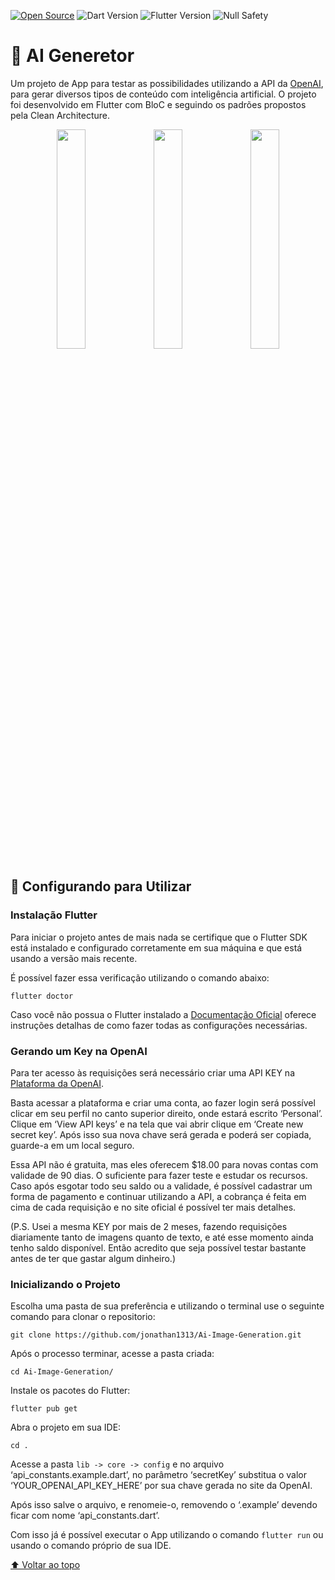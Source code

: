 [![Open Source](https://badges.frapsoft.com/os/v1/open-source.svg?v=103)](https://opensource.org/)
![Dart Version](https://img.shields.io/static/v1?label=dart&message=2.18.0&color=00579d)
![Flutter Version](https://img.shields.io/static/v1?label=flutter&message=3.0.0&color=42a5f5)
![Null Safety](https://img.shields.io/static/v1?label=null-safety&message=done&color=success)

# 🤖 AI Generetor

Um projeto de App para testar as possibilidades utilizando a API da [OpenAI](https://openai.com/), para gerar diversos tipos de conteúdo com inteligência artificial. O projeto foi desenvolvido em Flutter com BloC e seguindo os padrões propostos pela  Clean Architecture.

<p align="middle">
<img src="https://github.com/jonathan1313/Ai-Image-Generation/blob/clean-arch/images-examples/image-generation-example.gif" width="30%">
<img src="https://github.com/jonathan1313/Ai-Image-Generation/blob/clean-arch/images-examples/text-generation-example.gif" width="30%">
<img src="https://github.com/jonathan1313/Ai-Image-Generation/blob/clean-arch/images-examples/chat-ai-example.gif" width="30%">
</p>

## 🚀 Configurando para Utilizar

### Instalação Flutter

Para iniciar o projeto antes de mais nada se certifique que o Flutter SDK está instalado e configurado corretamente em sua máquina e que está usando a versão mais recente. 

É possível fazer essa verificação utilizando o comando abaixo:
```
flutter doctor
```
Caso você não possua o Flutter instalado a [Documentação Oficial](https://docs.flutter.dev/get-started/install) oferece instruções detalhas de como fazer todas as configurações necessárias.

### Gerando um Key na OpenAI

Para ter acesso às requisições será necessário criar uma API KEY na [Plataforma da OpenAI](https://platform.openai.com/).

Basta acessar a plataforma e criar uma conta, ao fazer login será possível clicar em seu perfil no canto superior direito, onde estará escrito ‘Personal’. Clique em ‘View API keys’ e na tela que vai abrir clique em ‘Create new secret key’. Após isso sua nova chave será gerada e poderá ser copiada, guarde-a em um local seguro.

Essa API não é gratuita, mas eles oferecem $18.00 para novas contas com validade de 90 dias. O suficiente para fazer teste e estudar os recursos. Caso após esgotar todo seu saldo ou a validade, é possível cadastrar um forma de pagamento e continuar utilizando a API, a cobrança é feita em cima de cada requisição e no site oficial é possível ter mais detalhes.

(P.S. Usei a mesma KEY por mais de 2 meses, fazendo requisições diariamente tanto de imagens quanto de texto, e até esse momento ainda tenho saldo disponível. Então acredito que seja possível testar bastante antes de ter que gastar algum dinheiro.)

### Inicializando o Projeto

Escolha uma pasta de sua preferência e utilizando o terminal use o seguinte comando para clonar o repositorio:
```
git clone https://github.com/jonathan1313/Ai-Image-Generation.git
```

Após o processo terminar, acesse a pasta criada:
```
cd Ai-Image-Generation/
```

Instale os pacotes do Flutter:
```
flutter pub get
```

Abra o projeto em sua IDE:
```
cd .
```

Acesse a pasta ```lib -> core -> config``` e no arquivo ‘api_constants.example.dart’, no parâmetro ‘secretKey’ substitua o valor ‘YOUR_OPENAI_API_KEY_HERE’ por sua chave gerada no site da OpenAI.

Após isso salve o arquivo, e renomeie-o, removendo o ‘.example’ devendo ficar com nome ‘api_constants.dart’.

Com isso já é possível executar o App utilizando o comando ```flutter run``` ou usando o comando próprio de sua IDE.

[⬆ Voltar ao topo](https://github.com/jonathan1313/Ai-Image-Generation)<br>